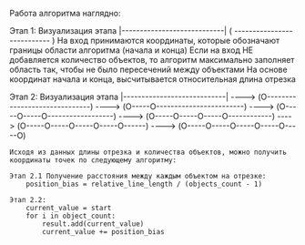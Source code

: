 Работа алгоритма наглядно:

Этап 1:
Визуализация этапа
|----------------------------|
( --------------------------- )
	На вход принимаются координаты, которые обозначают границы области алгоритма (начала и конца)
	Если на вход НЕ добавляется количество объектов, то алгоритм максимально заполняет область так, чтобы не было пересечений между объектами
	На основе координат начала и конца, высчитывается относительная длина отрезка

Этап 2:
Визуализация этапа
|----------------------------|
----> (O------------------------------)
----> (O-----O------------------------)
----> (O-----O-----O------------------)
----> (O-----O-----O-----O------------)
----> (O-----O-----O-----O-----O------)
----> (O-----O-----O-----O-----O-----O)

	Исходя из данных длины отрезка и количества объектов, можно получить координаты точек по следующему алгоритму:
		
	Этап 2.1 Получение расстояния между каждым объектом на отрезке:
		position_bias = relative_line_length / (objects_count - 1)
	
	Этап 2.2:
		current_value = start
		for i in object_count:
			result.add(current_value)
			current_value += position_bias
